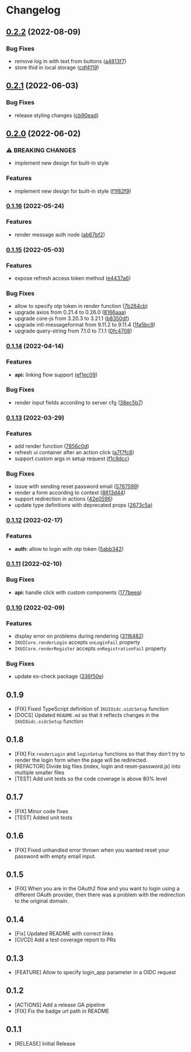 # Changelog

## [0.2.2](https://github.com/indykite/jarvis-sdk-web/compare/v0.2.1...v0.2.2) (2022-08-09)


### Bug Fixes

* remove log in with text from buttons ([a4813f7](https://github.com/indykite/jarvis-sdk-web/commit/a4813f723a6cec03b45063215a47f02da23c1f79))
* store thid in local storage ([cdf4119](https://github.com/indykite/jarvis-sdk-web/commit/cdf4119dd0934cd497cb335affec090c9df1069a))

## [0.2.1](https://github.com/indykite/jarvis-sdk-web/compare/v0.2.0...v0.2.1) (2022-06-03)


### Bug Fixes

* release styling changes ([cb90ead](https://github.com/indykite/jarvis-sdk-web/commit/cb90ead8737afbc21ae1e28df4238c1a15c9f143))

## [0.2.0](https://github.com/indykite/jarvis-sdk-web/compare/v0.1.16...v0.2.0) (2022-06-02)


### ⚠ BREAKING CHANGES

* implement new design for built-in style

### Features

* implement new design for built-in style ([f1f82f9](https://github.com/indykite/jarvis-sdk-web/commit/f1f82f9bbd9a5dff3ecadce10d194c556fbac41a))

### [0.1.16](https://github.com/indykite/jarvis-sdk-web/compare/v0.1.15...v0.1.16) (2022-05-24)


### Features

* render message auth node ([ab67bf2](https://github.com/indykite/jarvis-sdk-web/commit/ab67bf235654f30d9e4a000f23323e11814ade41))

### [0.1.15](https://github.com/indykite/jarvis-sdk-web/compare/v0.1.14...v0.1.15) (2022-05-03)


### Features

* expose refresh access token method ([e4437a6](https://github.com/indykite/jarvis-sdk-web/commit/e4437a698715b0827d5e717b67b4d75910146271))


### Bug Fixes

* allow to specify otp token in render function ([7b284cb](https://github.com/indykite/jarvis-sdk-web/commit/7b284cb2cfa304f4c2ad0f6de79e3995b75915c5))
* upgrade axios from 0.21.4 to 0.26.0 ([8166aaa](https://github.com/indykite/jarvis-sdk-web/commit/8166aaa2fb74955c4995ca7b057e690b75bfcb5f))
* upgrade core-js from 3.20.3 to 3.21.1 ([b8350df](https://github.com/indykite/jarvis-sdk-web/commit/b8350dfa42b2361a101558b62a774cf6651d58b9))
* upgrade intl-messageformat from 9.11.2 to 9.11.4 ([1fa5bc9](https://github.com/indykite/jarvis-sdk-web/commit/1fa5bc9bfee205654624cd2460f441f6aa41aa3e))
* upgrade query-string from 7.1.0 to 7.1.1 ([0fc4708](https://github.com/indykite/jarvis-sdk-web/commit/0fc4708de13e49a3f685d68c5b83f01945dc579b))

### [0.1.14](https://github.com/indykite/jarvis-sdk-web/compare/v0.1.13...v0.1.14) (2022-04-14)


### Features

* **api:** linking flow support ([ef1ec09](https://github.com/indykite/jarvis-sdk-web/commit/ef1ec09eb94ff8fac98a56dec73a79f4ee2877c7))


### Bug Fixes

* render input fields according to server cfg ([38ec5b7](https://github.com/indykite/jarvis-sdk-web/commit/38ec5b79f228a0b71365d72f64f8a319d8a2fc0b))

### [0.1.13](https://github.com/indykite/jarvis-sdk-web/compare/v0.1.12...v0.1.13) (2022-03-29)


### Features

* add render function ([7856c0d](https://github.com/indykite/jarvis-sdk-web/commit/7856c0de4a36beb5ca4d87174ebb00f732c5e6aa))
* refresh ui container after an action click ([a7f7fc8](https://github.com/indykite/jarvis-sdk-web/commit/a7f7fc8074c42fa44ddaac56fb0d5d8e133fd8c5))
* support custom args in setup request ([f1c9dcc](https://github.com/indykite/jarvis-sdk-web/commit/f1c9dcc17459b8ee3f321589dc30a90639d8297e))


### Bug Fixes

* issue with sending reset password email ([5787599](https://github.com/indykite/jarvis-sdk-web/commit/5787599a6442d6f683cd2eb122f855767021d269))
* render a form according to context ([8613d44](https://github.com/indykite/jarvis-sdk-web/commit/8613d44abea886ac86c8e2ca75d7bfb56394955e))
* support redirection in actions ([42e0596](https://github.com/indykite/jarvis-sdk-web/commit/42e0596213ee319c9bee81173658d584fe81438b))
* update type definitions with deprecated props ([2673c5a](https://github.com/indykite/jarvis-sdk-web/commit/2673c5abdeec560763c5004f8c9a5de925ec5f62))

### [0.1.12](https://github.com/indykite/jarvis-sdk-web/compare/v0.1.11...v0.1.12) (2022-02-17)


### Features

* **auth:** allow to login with otp token ([5abb342](https://github.com/indykite/jarvis-sdk-web/commit/5abb342565f90f5e42bc999123d189dfccf0fa60))

### [0.1.11](https://github.com/indykite/jarvis-sdk-web/compare/v0.1.10...v0.1.11) (2022-02-10)


### Bug Fixes

* **api:** handle click with custom components ([177beea](https://github.com/indykite/jarvis-sdk-web/commit/177beeab65a9ac82b96da6f7113bbf53feae1f1e))

### [0.1.10](https://github.com/indykite/jarvis-sdk-web/compare/v0.1.9...v0.1.10) (2022-02-09)

### Features

- display error on problems during rendering ([3116482](https://github.com/indykite/jarvis-sdk-web/commit/311648207e8eab80d5be06a1957dcfa63da64da5))
- `IKUICore.renderLogin` accepts `onLoginFail` property
- `IKUICore.renderRegister` accepts `onRegistrationFail` property

### Bug Fixes

- update es-check package ([336f50e](https://github.com/indykite/jarvis-sdk-web/commit/336f50e317830e1cad03d22b66cc73af65a161f2))

## 0.1.9

- [FIX] Fixed TypeScript definition of `IKUIOidc.oidcSetup` function
- [DOCS] Updated `README.md` so that it reflects changes in the `IKUIOidc.oidcSetup` function

## 0.1.8

- [FIX] Fix `renderLogin` and `loginSetup` functions so that they don't try to render the login form when the page will be redirected.
- [REFACTOR] Divide big files (index, login and reset-password.js) into multiple smaller files
- [TEST] Add unit tests so the code coverage is above 80% level

## 0.1.7

- [FIX] Minor code fixes
- [TEST] Added unit tests

## 0.1.6

- [FIX] Fixed unhandled error thrown when you wanted reset your password with empty email input.

## 0.1.5

- [FIX] When you are in the OAuth2 flow and you want to login using a different OAuth provider, then there was a problem with the redirection to the original domain.

## 0.1.4

- [Fix] Updated README with correct links
- [CI/CD] Add a test coverage report to PRs

## 0.1.3

- [FEATURE] Allow to specify login_app parameter in a OIDC request

## 0.1.2

- [ACTIONS] Add a release GA pipeline
- [FIX] Fix the badge url path in README

## 0.1.1

- [RELEASE] Initial Release
